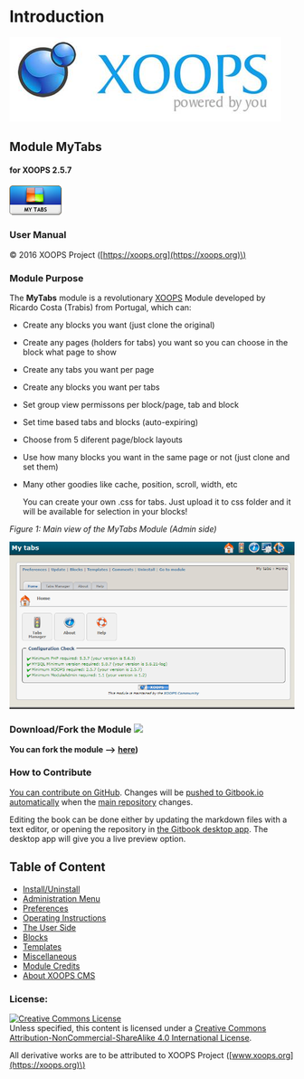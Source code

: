 # Introduction

![logoXoops.jpg](.gitbook/assets/logoxoops.jpg)

## Module MyTabs

#### for XOOPS 2.5.7

![logoModule.png](.gitbook/assets/logomodule.png)

### User Manual

© 2016 XOOPS Project \([https://xoops.org](https://xoops.org)\)

### Module Purpose

The **MyTabs** module is a revolutionary [XOOPS](http://www.xoops.org) Module developed by Ricardo Costa \(Trabis\) from Portugal, which can:

* Create any blocks you want \(just clone the original\)
* Create any pages \(holders for tabs\) you want so you can choose in the block what page to show
* Create any tabs you want per page
* Create any blocks you want per tabs
* Set group view permissons per block/page, tab and block
* Set time based tabs and blocks \(auto-expiring\)
* Choose from 5 diferent page/block layouts
* Use how many blocks you want in the same page or not \(just clone and set them\)
* Many other goodies like cache, position, scroll, width, etc

  You can create your own .css for tabs. Just upload it to css folder and it will be available for selection in your blocks!

  
_Figure 1: Main view of the MyTabs Module \(Admin side\)_

![image001.png](.gitbook/assets/image001.png)

### Download/Fork the Module ![](https://xoops.org/images/forkit.png)

**You can fork the module --&gt;** [**here**](https://github.com/XoopsModules25x/mytabs)**\)**

### How to Contribute

[You can contribute on GitHub](https://github.com/XoopsDocs/mytabs-tutorial). Changes will be [pushed to Gitbook.io automatically](https://www.gitbook.com/book/xoops/mytabs-tutorial/activity) when the [main repository](https://github.com/XoopsDocs/mytabs-tutorial) changes.

Editing the book can be done either by updating the markdown files with a text editor, or opening the repository in [the Gitbook desktop app](https://github.com/GitbookIO/editor/blob/master/README.md). The desktop app will give you a live preview option.

## Table of Content

* [Install/Uninstall](install-uninstall.md)
* [Administration Menu](administration-menu.md)
* [Preferences](preferences.md)
* [Operating Instructions](operating-instructions.md)
* [The User Side](the-user-side.md)
* [Blocks](blocks.md)
* [Templates](templates.md)
* [Miscellaneous](https://github.com/xoops/xoops-mytabs-module-tutrial/tree/46ba1bd18c5488abf1e9cc134b00cc07e0a886c8/en/book/8other.md) 
* [Module Credits](module-credits.md)
* [About XOOPS CMS](about-xoops-cms.md)

### License:

[![Creative Commons License](https://i.creativecommons.org/l/by-nc-sa/4.0/88x31.png)](http://creativecommons.org/licenses/by-nc-sa/4.0/)  
Unless specified, this content is licensed under a [Creative Commons Attribution-NonCommercial-ShareAlike 4.0 International License](http://creativecommons.org/licenses/by-nc-sa/4.0/).

All derivative works are to be attributed to XOOPS Project \([www.xoops.org](https://xoops.org)\)

